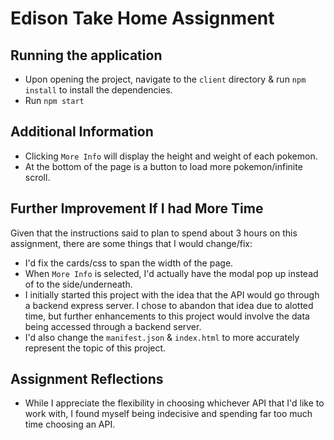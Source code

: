 # Edison Take Home Assignment

## Running the application
- Upon opening the project, navigate to the `client` directory & run `npm install` to install the dependencies.
- Run `npm start` 

## Additional Information
- Clicking `More Info` will display the height and weight of each pokemon.
- At the bottom of the page is a button to load more pokemon/infinite scroll.

## Further Improvement If I had More Time
Given that the instructions said to plan to spend about 3 hours on this assignment,
there are some things that I would change/fix:
- I'd fix the cards/css to span the width of the page.
- When `More Info` is selected, I'd actually have the modal pop up instead 
    of to the side/underneath.
- I initially started this project with the idea that the API would go through a backend
    express server. I chose to abandon that idea due to alotted time, but further enhancements
    to this project would involve the data being accessed through a backend server.
- I'd also change the `manifest.json` & `index.html` to more accurately represent the topic
    of this project.

## Assignment Reflections
- While I appreciate the flexibility in choosing whichever API that I'd like to work with,
    I found myself being indecisive and spending far too much time choosing an API.
